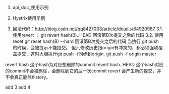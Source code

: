 1. api_doc_使用示例
2. Hystrix使用示例

3. 回滚代码：http://blog.csdn.net/qq8427003/article/details/64920987
3.1. 使用revert ： 
git revert hash(B)..HEAD  回滚第B次提交之后的代码
3.2. 使用reset
git reset hash(B) --hard 回滚第B次提交之后的代码
当执行 git push 的时候，会被提示不能提交。
但凡修改历史跟origin有冲突的，都必须强项覆盖提交，这时大胆执行git push -f同步到origin.
git push -f origin master



revert hash 这个hash为对应想删除的commit
revert hash..HEAD 这个hash对应的commit不会被删除，会删除到它的后一次commit
revert 会产生新的提交，并不会真正删除history。

add 3
add 4

